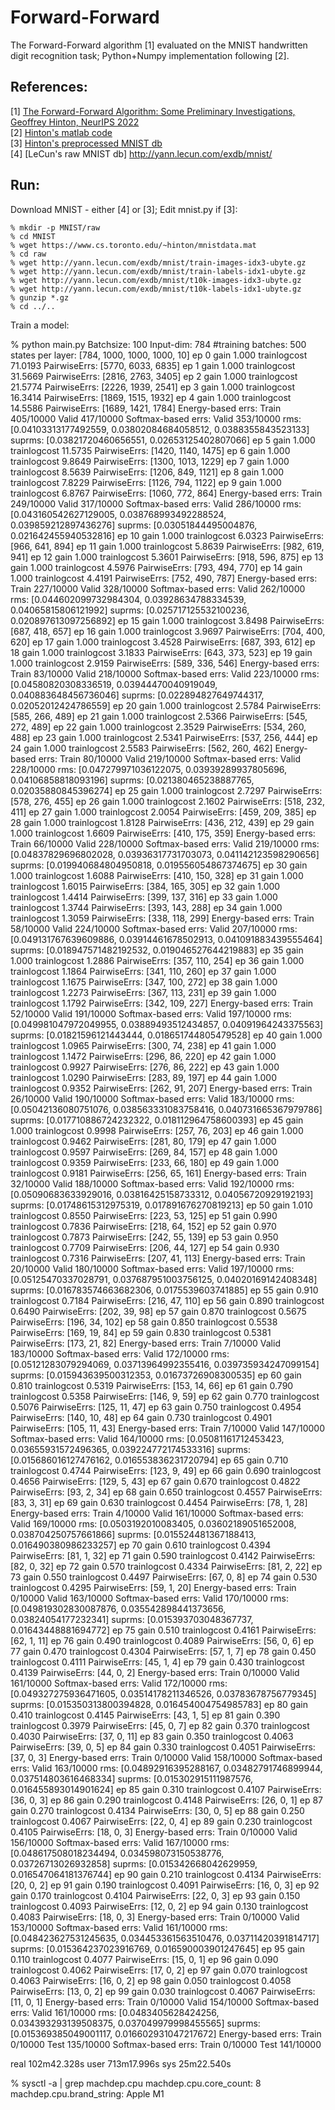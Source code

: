 Forward-Forward
===============

The Forward-Forward algorithm [1] evaluated on the MNIST handwritten digit recognition task; Python+Numpy implementation following [2].


References:
-----------
[1] [The Forward-Forward Algorithm: Some Preliminary Investigations, Geoffrey Hinton, NeurIPS 2022](https://www.cs.toronto.edu/~hinton/FFA13.pdf) <br/>
[2] [Hinton's matlab code](https://www.cs.toronto.edu/~hinton/ffcode.zip) <br/>
[3] [Hinton's preprocessed MNIST db](https://www.cs.toronto.edu/~hinton/mnistdata.mat) <br/>
[4] [LeCun's raw MNIST db] http://yann.lecun.com/exdb/mnist/

Run:
----

Download MNIST - either [4] or [3]; Edit mnist.py if [3]:   
```
% mkdir -p MNIST/raw
% cd MNIST
% wget https://www.cs.toronto.edu/~hinton/mnistdata.mat
% cd raw
% wget http://yann.lecun.com/exdb/mnist/train-images-idx3-ubyte.gz
% wget http://yann.lecun.com/exdb/mnist/train-labels-idx1-ubyte.gz
% wget http://yann.lecun.com/exdb/mnist/t10k-images-idx3-ubyte.gz
% wget http://yann.lecun.com/exdb/mnist/t10k-labels-idx1-ubyte.gz
% gunzip *.gz
% cd ../..
```

Train a model:

% python main.py
Batchsize: 100 Input-dim: 784 #training batches: 500
states per layer:  [784, 1000, 1000, 1000, 10]
ep   0 gain 1.000 trainlogcost 71.0193 PairwiseErrs: [5770, 6033, 6835]
ep   1 gain 1.000 trainlogcost 31.5669 PairwiseErrs: [2816, 2763, 3405]
ep   2 gain 1.000 trainlogcost 21.5774 PairwiseErrs: [2226, 1939, 2541]
ep   3 gain 1.000 trainlogcost 16.3414 PairwiseErrs: [1869, 1515, 1932]
ep   4 gain 1.000 trainlogcost 14.5586 PairwiseErrs: [1689, 1421, 1784]
Energy-based errs: Train 405/10000 Valid 417/10000
Softmax-based errs: Valid 353/10000
rms:  [0.04103313177492559, 0.03802084684058512, 0.0388355843523133]
suprms:  [0.03821720460656551, 0.02653125402807066]
ep   5 gain 1.000 trainlogcost 11.5735 PairwiseErrs: [1420, 1140, 1475]
ep   6 gain 1.000 trainlogcost 9.8649 PairwiseErrs: [1300, 1013, 1229]
ep   7 gain 1.000 trainlogcost 8.5639 PairwiseErrs: [1206, 849, 1121]
ep   8 gain 1.000 trainlogcost 7.8229 PairwiseErrs: [1126, 794, 1122]
ep   9 gain 1.000 trainlogcost 6.8767 PairwiseErrs: [1060, 772, 864]
Energy-based errs: Train 249/10000 Valid 317/10000
Softmax-based errs: Valid 286/10000
rms:  [0.043160542627129005, 0.038768993492288524, 0.039859212897436276]
suprms:  [0.03051844495004876, 0.021642455940532816]
ep  10 gain 1.000 trainlogcost 6.0323 PairwiseErrs: [966, 641, 894]
ep  11 gain 1.000 trainlogcost 5.8639 PairwiseErrs: [982, 619, 941]
ep  12 gain 1.000 trainlogcost 5.3601 PairwiseErrs: [918, 596, 875]
ep  13 gain 1.000 trainlogcost 4.5976 PairwiseErrs: [793, 494, 770]
ep  14 gain 1.000 trainlogcost 4.4191 PairwiseErrs: [752, 490, 787]
Energy-based errs: Train 227/10000 Valid 328/10000
Softmax-based errs: Valid 262/10000
rms:  [0.044602099732984304, 0.03928634788334539, 0.04065815806121992]
suprms:  [0.025717125532100236, 0.020897613097256892]
ep  15 gain 1.000 trainlogcost 3.8498 PairwiseErrs: [687, 418, 657]
ep  16 gain 1.000 trainlogcost 3.9697 PairwiseErrs: [704, 400, 620]
ep  17 gain 1.000 trainlogcost 3.4528 PairwiseErrs: [687, 393, 612]
ep  18 gain 1.000 trainlogcost 3.1833 PairwiseErrs: [643, 373, 523]
ep  19 gain 1.000 trainlogcost 2.9159 PairwiseErrs: [589, 336, 546]
Energy-based errs: Train 83/10000 Valid 218/10000
Softmax-based errs: Valid 223/10000
rms:  [0.04580820308336519, 0.03944470040919049, 0.040883648456736046]
suprms:  [0.022894827649744317, 0.02052012424786559]
ep  20 gain 1.000 trainlogcost 2.5784 PairwiseErrs: [585, 266, 489]
ep  21 gain 1.000 trainlogcost 2.5366 PairwiseErrs: [545, 272, 489]
ep  22 gain 1.000 trainlogcost 2.3529 PairwiseErrs: [534, 260, 488]
ep  23 gain 1.000 trainlogcost 2.5341 PairwiseErrs: [537, 256, 444]
ep  24 gain 1.000 trainlogcost 2.5583 PairwiseErrs: [562, 260, 462]
Energy-based errs: Train 80/10000 Valid 219/10000
Softmax-based errs: Valid 228/10000
rms:  [0.047279971036122075, 0.03939289937805696, 0.04106858818093196]
suprms:  [0.021380465238887765, 0.02035880845396274]
ep  25 gain 1.000 trainlogcost 2.7297 PairwiseErrs: [578, 276, 455]
ep  26 gain 1.000 trainlogcost 2.1602 PairwiseErrs: [518, 232, 411]
ep  27 gain 1.000 trainlogcost 2.0054 PairwiseErrs: [459, 209, 385]
ep  28 gain 1.000 trainlogcost 1.8128 PairwiseErrs: [436, 212, 439]
ep  29 gain 1.000 trainlogcost 1.6609 PairwiseErrs: [410, 175, 359]
Energy-based errs: Train 66/10000 Valid 228/10000
Softmax-based errs: Valid 219/10000
rms:  [0.04837829696802028, 0.03936317731703073, 0.041142123598290656]
suprms:  [0.019940684804950818, 0.019556054867374675]
ep  30 gain 1.000 trainlogcost 1.6088 PairwiseErrs: [410, 150, 328]
ep  31 gain 1.000 trainlogcost 1.6015 PairwiseErrs: [384, 165, 305]
ep  32 gain 1.000 trainlogcost 1.4414 PairwiseErrs: [399, 137, 316]
ep  33 gain 1.000 trainlogcost 1.3744 PairwiseErrs: [393, 143, 288]
ep  34 gain 1.000 trainlogcost 1.3059 PairwiseErrs: [338, 118, 299]
Energy-based errs: Train 58/10000 Valid 224/10000
Softmax-based errs: Valid 207/10000
rms:  [0.049131767639609886, 0.03914461678502913, 0.041091883439555464]
suprms:  [0.018947571482192532, 0.019046527644219883]
ep  35 gain 1.000 trainlogcost 1.2886 PairwiseErrs: [357, 110, 254]
ep  36 gain 1.000 trainlogcost 1.1864 PairwiseErrs: [341, 110, 260]
ep  37 gain 1.000 trainlogcost 1.1675 PairwiseErrs: [347, 100, 272]
ep  38 gain 1.000 trainlogcost 1.2273 PairwiseErrs: [367, 113, 231]
ep  39 gain 1.000 trainlogcost 1.1792 PairwiseErrs: [342, 109, 227]
Energy-based errs: Train 52/10000 Valid 191/10000
Softmax-based errs: Valid 197/10000
rms:  [0.049981047972049955, 0.03889493512434857, 0.04091964243375563]
suprms:  [0.01821596121443444, 0.018651744805479528]
ep  40 gain 1.000 trainlogcost 1.0965 PairwiseErrs: [300, 74, 238]
ep  41 gain 1.000 trainlogcost 1.1472 PairwiseErrs: [296, 86, 220]
ep  42 gain 1.000 trainlogcost 0.9927 PairwiseErrs: [276, 86, 222]
ep  43 gain 1.000 trainlogcost 1.0290 PairwiseErrs: [283, 89, 197]
ep  44 gain 1.000 trainlogcost 0.9352 PairwiseErrs: [262, 91, 207]
Energy-based errs: Train 26/10000 Valid 190/10000
Softmax-based errs: Valid 183/10000
rms:  [0.05042136080751076, 0.038563331083758416, 0.040731665367979786]
suprms:  [0.017710886724232322, 0.018112964758600393]
ep  45 gain 1.000 trainlogcost 0.9998 PairwiseErrs: [257, 76, 203]
ep  46 gain 1.000 trainlogcost 0.9462 PairwiseErrs: [281, 80, 179]
ep  47 gain 1.000 trainlogcost 0.9597 PairwiseErrs: [269, 84, 157]
ep  48 gain 1.000 trainlogcost 0.9359 PairwiseErrs: [233, 66, 180]
ep  49 gain 1.000 trainlogcost 0.9181 PairwiseErrs: [256, 65, 161]
Energy-based errs: Train 32/10000 Valid 188/10000
Softmax-based errs: Valid 192/10000
rms:  [0.05090683633929016, 0.03816425158733312, 0.04056720929192193]
suprms:  [0.01748615312975319, 0.017891676270819213]
ep  50 gain 1.010 trainlogcost 0.8550 PairwiseErrs: [223, 53, 125]
ep  51 gain 0.990 trainlogcost 0.7836 PairwiseErrs: [218, 64, 152]
ep  52 gain 0.970 trainlogcost 0.7873 PairwiseErrs: [242, 55, 139]
ep  53 gain 0.950 trainlogcost 0.7709 PairwiseErrs: [206, 44, 127]
ep  54 gain 0.930 trainlogcost 0.7316 PairwiseErrs: [207, 41, 113]
Energy-based errs: Train 20/10000 Valid 180/10000
Softmax-based errs: Valid 197/10000
rms:  [0.05125470337028791, 0.037687951003756125, 0.04020169142408348]
suprms:  [0.016783574663682306, 0.0175539603741885]
ep  55 gain 0.910 trainlogcost 0.7184 PairwiseErrs: [216, 47, 110]
ep  56 gain 0.890 trainlogcost 0.6490 PairwiseErrs: [202, 39, 98]
ep  57 gain 0.870 trainlogcost 0.5675 PairwiseErrs: [196, 34, 102]
ep  58 gain 0.850 trainlogcost 0.5538 PairwiseErrs: [169, 19, 84]
ep  59 gain 0.830 trainlogcost 0.5381 PairwiseErrs: [173, 21, 82]
Energy-based errs: Train 7/10000 Valid 183/10000
Softmax-based errs: Valid 172/10000
rms:  [0.05121283079294069, 0.03713964992355416, 0.039735934247099154]
suprms:  [0.015943639500312353, 0.01673726908300535]
ep  60 gain 0.810 trainlogcost 0.5319 PairwiseErrs: [153, 14, 66]
ep  61 gain 0.790 trainlogcost 0.5358 PairwiseErrs: [146, 9, 59]
ep  62 gain 0.770 trainlogcost 0.5076 PairwiseErrs: [125, 11, 47]
ep  63 gain 0.750 trainlogcost 0.4954 PairwiseErrs: [140, 10, 48]
ep  64 gain 0.730 trainlogcost 0.4901 PairwiseErrs: [105, 11, 43]
Energy-based errs: Train 7/10000 Valid 147/10000
Softmax-based errs: Valid 164/10000
rms:  [0.05081161712453423, 0.03655931572496365, 0.039224772174533316]
suprms:  [0.015686016127476162, 0.016553836231720794]
ep  65 gain 0.710 trainlogcost 0.4744 PairwiseErrs: [123, 9, 49]
ep  66 gain 0.690 trainlogcost 0.4656 PairwiseErrs: [129, 5, 43]
ep  67 gain 0.670 trainlogcost 0.4822 PairwiseErrs: [93, 2, 34]
ep  68 gain 0.650 trainlogcost 0.4557 PairwiseErrs: [83, 3, 31]
ep  69 gain 0.630 trainlogcost 0.4454 PairwiseErrs: [78, 1, 28]
Energy-based errs: Train 4/10000 Valid 161/10000
Softmax-based errs: Valid 169/10000
rms:  [0.0503192010083405, 0.03602189051652008, 0.038704250757661866]
suprms:  [0.015524481367188413, 0.016490380986233257]
ep  70 gain 0.610 trainlogcost 0.4394 PairwiseErrs: [81, 1, 32]
ep  71 gain 0.590 trainlogcost 0.4142 PairwiseErrs: [82, 0, 32]
ep  72 gain 0.570 trainlogcost 0.4334 PairwiseErrs: [81, 2, 22]
ep  73 gain 0.550 trainlogcost 0.4497 PairwiseErrs: [67, 0, 8]
ep  74 gain 0.530 trainlogcost 0.4295 PairwiseErrs: [59, 1, 20]
Energy-based errs: Train 0/10000 Valid 163/10000
Softmax-based errs: Valid 170/10000
rms:  [0.049819302830087876, 0.035542898441373656, 0.03824054177232341]
suprms:  [0.015393703048367737, 0.01643448881694772]
ep  75 gain 0.510 trainlogcost 0.4161 PairwiseErrs: [62, 1, 11]
ep  76 gain 0.490 trainlogcost 0.4089 PairwiseErrs: [56, 0, 6]
ep  77 gain 0.470 trainlogcost 0.4304 PairwiseErrs: [57, 1, 7]
ep  78 gain 0.450 trainlogcost 0.4111 PairwiseErrs: [45, 1, 4]
ep  79 gain 0.430 trainlogcost 0.4139 PairwiseErrs: [44, 0, 2]
Energy-based errs: Train 0/10000 Valid 161/10000
Softmax-based errs: Valid 172/10000
rms:  [0.049327275936471605, 0.03514178211346526, 0.03783678756779345]
suprms:  [0.015350313800394828, 0.016454004754985783]
ep  80 gain 0.410 trainlogcost 0.4145 PairwiseErrs: [43, 1, 5]
ep  81 gain 0.390 trainlogcost 0.3979 PairwiseErrs: [45, 0, 7]
ep  82 gain 0.370 trainlogcost 0.4030 PairwiseErrs: [37, 0, 11]
ep  83 gain 0.350 trainlogcost 0.4063 PairwiseErrs: [39, 0, 5]
ep  84 gain 0.330 trainlogcost 0.4051 PairwiseErrs: [37, 0, 3]
Energy-based errs: Train 0/10000 Valid 158/10000
Softmax-based errs: Valid 163/10000
rms:  [0.04892916395288167, 0.03482791746899944, 0.037514803616468334]
suprms:  [0.015302915111987576, 0.016455893014901624]
ep  85 gain 0.310 trainlogcost 0.4107 PairwiseErrs: [36, 0, 3]
ep  86 gain 0.290 trainlogcost 0.4148 PairwiseErrs: [26, 0, 1]
ep  87 gain 0.270 trainlogcost 0.4134 PairwiseErrs: [30, 0, 5]
ep  88 gain 0.250 trainlogcost 0.4067 PairwiseErrs: [22, 0, 4]
ep  89 gain 0.230 trainlogcost 0.4105 PairwiseErrs: [18, 0, 3]
Energy-based errs: Train 0/10000 Valid 156/10000
Softmax-based errs: Valid 167/10000
rms:  [0.048617508018234494, 0.034598073150538776, 0.03726713026932858]
suprms:  [0.015342668042629959, 0.016547064181376744]
ep  90 gain 0.210 trainlogcost 0.4134 PairwiseErrs: [20, 0, 2]
ep  91 gain 0.190 trainlogcost 0.4091 PairwiseErrs: [16, 0, 3]
ep  92 gain 0.170 trainlogcost 0.4104 PairwiseErrs: [22, 0, 3]
ep  93 gain 0.150 trainlogcost 0.4093 PairwiseErrs: [12, 0, 2]
ep  94 gain 0.130 trainlogcost 0.4083 PairwiseErrs: [18, 0, 3]
Energy-based errs: Train 0/10000 Valid 153/10000
Softmax-based errs: Valid 161/10000
rms:  [0.048423627531245635, 0.034453361563510476, 0.03711420391814717]
suprms:  [0.015364237023916769, 0.016590003901247645]
ep  95 gain 0.110 trainlogcost 0.4077 PairwiseErrs: [15, 0, 1]
ep  96 gain 0.090 trainlogcost 0.4062 PairwiseErrs: [17, 0, 2]
ep  97 gain 0.070 trainlogcost 0.4063 PairwiseErrs: [16, 0, 2]
ep  98 gain 0.050 trainlogcost 0.4058 PairwiseErrs: [13, 0, 2]
ep  99 gain 0.030 trainlogcost 0.4067 PairwiseErrs: [11, 0, 1]
Energy-based errs: Train 0/10000 Valid 154/10000
Softmax-based errs: Valid 161/10000
rms:  [0.0483405628424256, 0.034393293139508375, 0.037049979998455565]
suprms:  [0.015369385049001117, 0.016602931047217672]
Energy-based errs: Train 0/10000 Test 135/10000
Softmax-based errs: Train 0/10000 Test 141/10000

real	102m42.328s
user	713m17.996s
sys	25m22.540s

% sysctl -a | grep machdep.cpu
machdep.cpu.core_count: 8
machdep.cpu.brand_string: Apple M1
```
